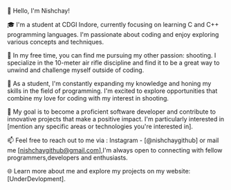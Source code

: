  👋 Hello, I'm Nishchay!

🎓 I'm a student at CDGI Indore, currently focusing on learning C and C++ programming languages. I'm passionate about coding and enjoy exploring various concepts and techniques.

🎯 In my free time, you can find me pursuing my other passion: shooting. I specialize in the 10-meter air rifle discipline and find it to be a great way to unwind and challenge myself outside of coding.

💼 As a student, I'm constantly expanding my knowledge and honing my skills in the field of programming. I'm excited to explore opportunities that combine my love for coding with my interest in shooting.

🌟 My goal is to become a proficient software developer and contribute to innovative projects that make a positive impact. I'm particularly interested in [mention any specific areas or technologies you're interested in].

📫 Feel free to reach out to me via : Instagram - [@nishchaygithub] or mail me [nishchaygithub@gmail.com],I'm always open to connecting with fellow programmers,developers and enthusiasts.

🌐 Learn more about me and explore my projects on my website: [UnderDevlopment].


<!---
nishchaygithub/nishchaygithub is a ✨ special ✨ repository because its `README.md` (this file) appears on your GitHub profile.
You can click the Preview link to take a look at your changes.
--->
